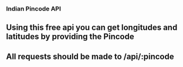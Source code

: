 ### Indian Pincode API

## Using this free api you can get longitudes and latitudes by providing the Pincode

## All requests should be made to /api/:pincode
